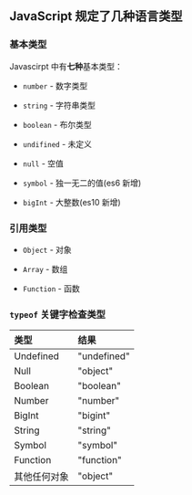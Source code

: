 ## JavaScript 规定了几种语言类型

### 基本类型

Javascirpt 中有**七种**基本类型：

- `number` - 数字类型

- `string` - 字符串类型

- `boolean` - 布尔类型

- `undifined` - 未定义

- `null` - 空值

- `symbol` - 独一无二的值(es6 新增)

- `bigInt` - 大整数(es10 新增)

### 引用类型

- `Object` - 对象

- `Array` - 数组

- `Function` - 函数

### `typeof` 关键字检查类型

| 类型                 | 结果             | 
| :------------------ | :---------------| 
| Undefined           | "undefined"     | 
| Null                | "object"        | 
| Boolean             | "boolean"       | 
| Number              | "number"        | 
| BigInt              | "bigint"        | 
| String              | "string"        | 
| Symbol              | "symbol"        | 
| Function            | "function"      | 
| 其他任何对象          | "object"        | 